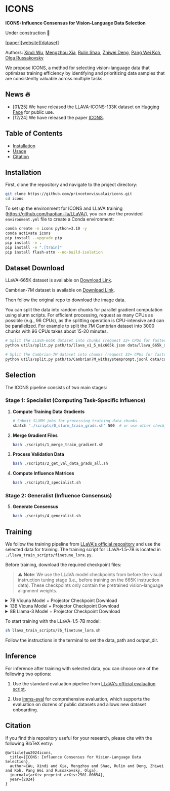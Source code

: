 # ICONS

**ICONS: Influence Consensus for Vision-Language Data Selection**

Under construction 🚧

[[paper](https://arxiv.org/abs/2501.00654)][[website](https://princetonvisualai.github.io/icons/)][[dataset](https://huggingface.co/datasets/xindiw/LLAVA-ICONS-133K)]

Authors: [Xindi Wu](https://xindiwu.github.io/), [Mengzhou Xia](https://xiamengzhou.github.io/), [Rulin Shao](https://rulinshao.github.io/), [Zhiwei Deng](https://lucas2012.github.io/), [Pang Wei Koh](https://koh.pw/), [Olga Russakovsky](https://www.cs.princeton.edu/~olgarus/)

We propose ICONS, a method for selecting vision-language data that optimizes training efficiency by identifying and prioritizing data samples that are consistently valuable across multiple tasks.

## News 🔥
- [01/25] We have released the LLAVA-ICONS-133K dataset on [Hugging Face](https://huggingface.co/datasets/xindiw/LLAVA-ICONS-133K) for public use.
- [12/24] We have released the paper [ICONS](https://arxiv.org/abs/2501.00654).

## Table of Contents
- [Installation](#installation)
- [Usage](#usage)
- [Citation](#citation)

## Installation

First, clone the repository and navigate to the project directory:

```bash
git clone https://github.com/princetonvisualai/icons.git
cd icons
```

To set up the environment for ICONS and LLaVA training (https://github.com/haotian-liu/LLaVA/), you can use the provided `environment.yml` file to create a Conda environment:

```bash
conda create -n icons python=3.10 -y
conda activate icons
pip install --upgrade pip
pip install -e .
pip install -e ".[train]"
pip install flash-attn --no-build-isolation
```


## Dataset Download
LLaVA-665K dataset is available on [Download Link](https://huggingface.co/datasets/liuhaotian/LLaVA-Instruct-150K/blob/main/llava_v1_5_mix665k.json).

Cambrian-7M dataset is available on [Download Link](https://huggingface.co/datasets/nyu-visionx/Cambrian-10M/blob/main/jsons/Cambrian7M_withsystemprompt.jsonl).

Then follow the original repo to download the image data.

You can split the data into random chunks for parallel gradient computation using slurm scripts. For efficient processing, request as many CPUs as possible (e.g., 96 CPUs), as the splitting operation is CPU-intensive and can be parallelized. For example to split the 7M Cambrian dataset into 3000 chunks with 96 CPUs takes about 15-20 minutes.

```bash
# Split the LLaVA-665K dataset into chunks (request 32+ CPUs for faster processing)
python utils/split.py path/to/llava_v1_5_mix665k.json data/llava_665k_splits --num-splits 200

# Split the Cambrian-7M dataset into chunks (request 32+ CPUs for faster processing)
python utils/split.py path/to/Cambrian7M_withsystemprompt.jsonl data/cambrian_7m_splits --num-splits 2000
```

## Selection

The ICONS pipeline consists of two main stages:

### Stage 1: Specialist (Computing Task-Specific Influence)

1. **Compute Training Data Gradients**
   ```bash
   # Submit SLURM jobs for processing training data chunks
   sbatch './scripts/0_slurm_train_grads.sh' 500  # or use other checkpoints, here we use ckpt=500 as an example
   ```

2. **Merge Gradient Files**
   ```bash
   bash ./scripts/1_merge_train_gradient.sh
   ```

3. **Process Validation Data**
   ```bash
   bash ./scripts/2_get_val_data_grads_all.sh
   ```

4. **Compute Influence Matrices**
   ```bash
   bash ./scripts/3_specialist.sh
   ```

### Stage 2: Generalist (Influence Consensus)

5. **Generate Consensus**
   ```bash
   bash ./scripts/4_generalist.sh
   ```

## Training 
We follow the training pipeline from [LLaVA's official repository](https://github.com/haotian-liu/LLaVA/) and use the selected data for training. The training script for LLaVA-1.5-7B is located in `./llava_train_scripts/finetune_lora.py`.

Before training, download the required checkpoint files:

> ⚠️ **Note**: We use the LLaVA model checkpoints from before the visual instruction tuning stage (i.e., before training on the 665K instruction data). These checkpoints only contain the pretrained vision-language alignment weights.

<details>
<summary>7B Vicuna Model + Projector Checkpoint Download</summary>

```bash
# Download the mm_projector.bin file for LLaVA-1.5-7B training
mkdir -p checkpoints/llava-v1.5-mlp2x-336px-pretrain-vicuna-7b-v1.5

wget https://huggingface.co/liuhaotian/llava-v1.5-mlp2x-336px-pretrain-vicuna-7b-v1.5/resolve/main/mm_projector.bin -P checkpoints/llava-v1.5-mlp2x-336px-pretrain-vicuna-7b-v1.5

# Download Vicuna-7B-v1.5 base model
git clone https://huggingface.co/lmsys/vicuna-7b-v1.5 checkpoints/vicuna-7b-v1.5
```
</details>

<details>
<summary>13B Vicuna Model + Projector Checkpoint Download</summary>

```bash
# Download the mm_projector.bin file for LLaVA-1.5-13B training
mkdir -p checkpoints/llava-v1.5-mlp2x-336px-pretrain-vicuna-13b-v1.5

wget https://huggingface.co/liuhaotian/llava-v1.5-mlp2x-336px-pretrain-vicuna-13b-v1.5/resolve/main/mm_projector.bin -P checkpoints/llava-v1.5-mlp2x-336px-pretrain-vicuna-13b-v1.5

# Download Vicuna-13B-v1.5 base model
git clone https://huggingface.co/lmsys/vicuna-13b-v1.5 checkpoints/vicuna-13b-v1.5
```
</details>

<details>
<summary>8B Llama-3 Model + Projector Checkpoint Download</summary>

```bash
# Download the mm_projector.bin file for LLaVA-Llama-3-8B training
mkdir -p checkpoints/llava-llama-3-8b

# Download Llama-3-8B base model
git clone https://huggingface.co/xtuner/llava-llama-3-8b checkpoints/llava-llama-3-8b
```
</details>

To start training with the LLaVA-1.5-7B model:
```bash
sh llava_train_scripts/7b_finetune_lora.sh
```

Follow the instructions in the terminal to set the data_path and output_dir.


## Inference

For inference after training with selected data, you can choose one of the following two options:

1. Use the standard evaluation pipeline from [LLaVA's official evaluation script](https://github.com/haotian-liu/LLaVA/blob/main/docs/Evaluation.md).

2. Use [lmms-eval](https://github.com/EvolvingLMMs-Lab/lmms-eval) for comprehensive evaluation, which supports the evaluation on dozens of public datasets and allows new dataset onboarding.



## Citation
If you find this repository useful for your research, please cite with the following BibTeX entry:
```
@article{wu2024icons,
  title={ICONS: Influence Consensus for Vision-Language Data Selection},
  author={Wu, Xindi and Xia, Mengzhou and Shao, Rulin and Deng, Zhiwei and Koh, Pang Wei and Russakovsky, Olga},
  journal={arXiv preprint arXiv:2501.00654},
  year={2024}
}
```



